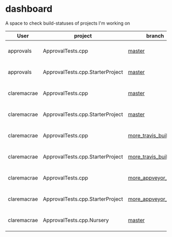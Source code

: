 # dashboard
A space to check build-statuses of projects I'm working on

| User | project | branch | [Travis](https://travis-ci.com/claremacrae/) | [Appveyor](https://ci.appveyor.com/projects) |
| ------------- | ------------- | - | - | - |
| approvals | ApprovalTests.cpp | [master](https://github.com/approvals/ApprovalTests.cpp/commits/master) | [![Build Status](https://api.travis-ci.org/approvals/ApprovalTests.cpp.svg?branch=master)](https://travis-ci.org/approvals/ApprovalTests.cpp) | |
| approvals | ApprovalTests.cpp.StarterProject | [master](https://github.com/approvals/ApprovalTests.cpp.StarterProject/commits/master) | [![Build Status](https://api.travis-ci.org/approvals/ApprovalTests.cpp.StarterProject.svg?branch=master)](https://travis-ci.org/approvals/ApprovalTests.cpp.StarterProject) | |
| claremacrae | ApprovalTests.cpp | [master](https://github.com/claremacrae/ApprovalTests.cpp/commits/master) | [![Build Status](https://travis-ci.com/claremacrae/ApprovalTests.cpp.svg?branch=master)](https://travis-ci.com/claremacrae/ApprovalTests.cpp) | |
| claremacrae | ApprovalTests.cpp.StarterProject | [master](https://github.com/claremacrae/ApprovalTests.cpp.StarterProject/commits/master) | [![Build Status](https://travis-ci.com/claremacrae/ApprovalTests.cpp.StarterProject.svg?branch=master)](https://travis-ci.com/claremacrae/ApprovalTests.cpp.StarterProject) | |
| claremacrae | ApprovalTests.cpp | [more_travis_builds](https://github.com/claremacrae/ApprovalTests.cpp/commits/more_travis_builds) | [![Build Status](https://travis-ci.com/claremacrae/ApprovalTests.cpp.svg?branch=more_travis_builds)](https://travis-ci.com/claremacrae/ApprovalTests.cpp) | |
| claremacrae | ApprovalTests.cpp.StarterProject | [more_travis_builds](https://github.com/claremacrae/ApprovalTests.cpp.StarterProject/commits/more_travis_builds) | [![Build Status](https://travis-ci.com/claremacrae/ApprovalTests.cpp.StarterProject.svg?branch=more_travis_builds)](https://travis-ci.com/claremacrae/ApprovalTests.cpp.StarterProject) | |
| claremacrae | ApprovalTests.cpp | [more_appveyor_builds](https://github.com/claremacrae/ApprovalTests.cpp/commits/more_appveyor_builds) | [![Build Status](https://travis-ci.com/claremacrae/ApprovalTests.cpp.svg?branch=more_appveyor_builds)](https://travis-ci.com/claremacrae/ApprovalTests.cpp) | |
| claremacrae | ApprovalTests.cpp.StarterProject | [more_appveyor_builds](https://github.com/claremacrae/ApprovalTests.cpp.StarterProject/commits/more_appveyor_builds) | [![Build Status](https://travis-ci.com/claremacrae/ApprovalTests.cpp.StarterProject.svg?branch=more_appveyor_builds)](https://travis-ci.com/claremacrae/ApprovalTests.cpp.StarterProject) | |
| claremacrae | ApprovalTests.cpp.Nursery | [master](https://github.com/claremacrae/ApprovalTests.cpp.Nursery/commits/master) | [![Build Status](https://travis-ci.com/claremacrae/ApprovalTests.cpp.Nursery.svg?branch=master)](https://travis-ci.com/claremacrae/ApprovalTests.cpp.Nursery) | |
